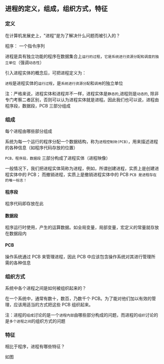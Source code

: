 ## 进程的定义，组成，组织方式，特征

### 定义

在计算机发展史上，"进程"是为了解决什么问题而被引入的？

程序： 一个指令序列

进程是具有独立功能的程序在数据集合上`运行的过程`，`它是系统进行资源分配和调度的独立单位`（强调`动态性`）

引入进程实体的概念后，可把进程定义为：

`进程`是进程实体的`运行过程`，是`系统进行资源分配`和`调用`的独立单位

注：严格来说，进程实体和进程并不一样，进程实体是`静态的`,进程则是`动态的`,
除非专门考察二者区别，否则可以认为进程实体就是进程。因此我们也可以说，进程由程序段，数据段，PCB 三部分组成

### 组成

每个进程由哪些部分组成

系统为每一个运行的程序分配一个数据结构，称为`进程控制块(PCB)`，用来描述进程的各种信息（如程序代码存放的位置）

`PCB，程序段，数据段` 三部分构成了进程实体（进程映像）

一般情况下，我们把进程实体简称为进程，例如，所谓创建进程，实质上是创建进程实体中的 PCB； 而撤销进程，实质上是撤销进程实体中的 PCB
`PCB 是进程存在的唯一标志！`

#### 程序段

程序代码即存放在此

#### 数据段

程序运行时使用，产生的运算数据。如全局变量，局部变量，宏定义的常量就存放在数据段内

#### PCB

操作系统通过 PCB 来管理进程，因此 PCB 中应该包含操作系统对其进行管理所需的各种信息

### 组织方式

系统中各个进程之间是如何被组织起来的？

在一个系统中，通常有数十，数百，乃数千个 PCB。为了能对他们加以有效的管理，应该用适当的方式把这些 PCB 组织起来。

注：进程的`组成`讨论的是一个`进程内部`由哪些部分构成的问题，而进程的`组织`讨论的是`多个进程之间`的组织方式的问题

### 特征

相比于程序，进程有哪些特征？

如图
